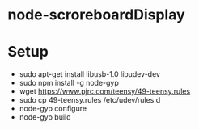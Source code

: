 # node-scroreboardDisplay 


Setup
=====
*  sudo apt-get install libusb-1.0 libudev-dev
*  sudo npm install -g node-gyp
*  wget https://www.pjrc.com/teensy/49-teensy.rules
*  sudo cp 49-teensy.rules /etc/udev/rules.d
*  node-gyp configure
*  node-gyp build
